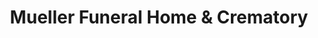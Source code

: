 ---
title: "Mueller Funeral Home & Crematory"
url: /cedarburg/mueller-funeral-home-und-crematory/
shop: Bestattungen
---